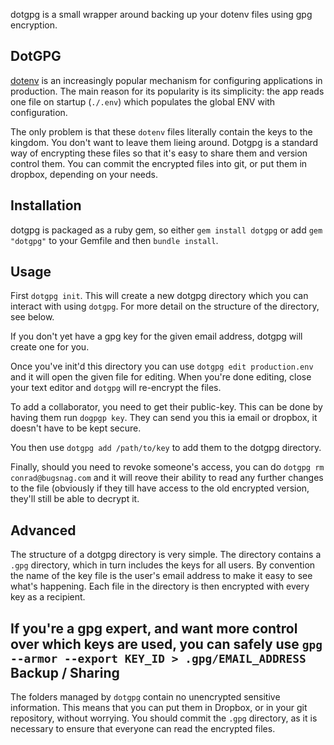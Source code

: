 dotgpg is a small wrapper around backing up your dotenv files using gpg encryption.

DotGPG
------

[dotenv](https://github.com/bkeepers/dotenv) is an increasingly popular mechanism for configuring applications in production. The main reason for its popularity is its simplicity: the app reads one file on startup (`./.env`) which populates the global ENV with configuration.

The only problem is that these `dotenv` files literally contain the keys to the kingdom. You don't want to leave them lieing around. Dotgpg is a standard way of encrypting these files so that it's easy to share them and version control them. You can commit the encrypted files into git, or put them in dropbox, depending on your needs.

Installation
------------

dotgpg is packaged as a ruby gem, so either `gem install dotgpg` or add `gem "dotgpg"` to your Gemfile and then `bundle install`.

Usage
-----

First `dotgpg init`. This will create a new dotgpg directory which you can interact with using `dotgpg`. For more detail on the structure of the directory, see below.

If you don't yet have a gpg key for the given email address, dotgpg will create one for you.

Once you've init'd this directory you can use `dotgpg edit production.env` and it will open the given file for editing. When you're done editing, close your text editor and `dotgpg` will re-encrypt the files.

To add a collaborator, you need to get their public-key. This can be done by having them run `dogpgp key`. They can send you this ia email or dropbox, it doesn't have to be kept secure.

You then use `dotgpg add /path/to/key` to add them to the dotgpg directory.

Finally, should you need to revoke someone's access, you can do `dotgpg rm conrad@bugsnag.com` and it will reove their ability to read any further changes to the file (obviously if they till have access to the old encrypted version, they'll still be able to decrypt it.

Advanced
--------

The structure of a dotgpg directory is very simple. The directory contains a `.gpg` directory, which in turn includes the keys for all users. By convention the name of the key file is the user's email address to make it easy to see what's happening. Each file in the directory is then encrypted with every key as a recipient.

If you're a gpg expert, and want more control over which keys are used, you can safely use `gpg --armor --export KEY_ID > .gpg/EMAIL_ADDRESS`
Backup / Sharing
----------------

The folders managed by `dotgpg` contain no unencrypted sensitive information. This means that you can put them in Dropbox, or in your git repository, without worrying. You should commit the `.gpg` directory, as it is necessary to ensure that everyone can read the encrypted files.
